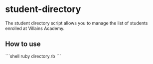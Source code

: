 # student-directory

The student directory script allows you to manage the list of students enrolled at Villains Academy.

## How to use ##
               
ˋˋˋshell
ruby directory.rb
ˋˋˋ

